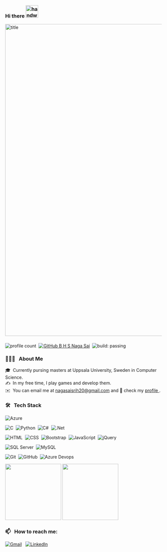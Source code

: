 ### Hi there <img alt="handwavegif" src=https://user-images.githubusercontent.com/31884755/130943743-7b527b3d-5cf3-4864-b03f-cb8de0a213a8.gif width='40' />



<img alt="title" src=https://user-images.githubusercontent.com/31884755/130943254-acc576df-523c-4c3f-be41-1b2a83772d9d.gif width='1000' />

###
![profile count](https://komarev.com/ghpvc/?username=bhsnagasai&color=red)&nbsp;
[![GitHub B H S Naga Sai](https://img.shields.io/github/followers/bhsnagasai?label=follow&style=social)](https://github.com/bhsnagasai)&nbsp;
![build: passing](https://img.shields.io/badge/build-passing-success)
###


<!--
**bhsnagasai/bhsnagasai** is a ✨ _special_ ✨ repository because its `README.md` (this file) appears on your GitHub profile.

Here are some ideas to get you started:

- 🔭 I’m currently working on ...
- 🌱 I’m currently learning ...
- 👯 I’m looking to collaborate on ...
- 🤔 I’m looking for help with ...
- 💬 Ask me about ...
- 
- 😄 Pronouns: ...
- ⚡ Fun fact: ...
-->

### 👨🏻‍💻 &nbsp; About Me

🎓 &nbsp;Currently pursing masters at Uppsala University, Sweden in Computer Science.  
✍️ &nbsp;In my free time, I play games and develop them.\
✉️ &nbsp;You can email me at nagasaisrih20@gmail.com and 📄 check my <a href = "https://bhsnagasai.github.io/" target = "_blank"> profile </a>.

### 🛠 &nbsp; Tech Stack

![Azure](https://img.shields.io/badge/-microsoft%20azure-0089D6?style=flat&logo=microsoft-azure&logoColor=A8B9CC)&nbsp;

![C](https://img.shields.io/badge/-C-00599C?style=flat&logo=C&logoColor=A8B9CC)&nbsp;
![Python](https://img.shields.io/badge/-Python-3776AB?style=flat&logo=python&logoColor=A8B9CC)&nbsp;
![C#](https://img.shields.io/badge/-C%23-239120?style=flat&logo=c-sharp&logoColor=A8B9CC)&nbsp;
![.Net](https://img.shields.io/badge/-.NET-512BD4?style=flat&logo=dotnet&logoColor=A8B9CC)&nbsp;

![HTML](https://img.shields.io/badge/-HTML-E34F26?style=flat&logo=HTML5&logoColor=A8B9CC)&nbsp;
![CSS](https://img.shields.io/badge/-CSS-1572B6?style=flat&logo=CSS3&logoColor=A8B9CC)&nbsp;
![Bootstrap](https://img.shields.io/badge/-Bootstrap-563D7C?style=flat&logo=bootstrap&logoColor=A8B9CC)&nbsp;
![JavaScript](https://img.shields.io/badge/-JavaScript-323330?style=flat&logo=javascript)&nbsp;
![jQuery](https://img.shields.io/badge/-jQuery-0769AD?style=flat&logo=jquery&logoColor=A8B9CC)&nbsp;

![SQL Server](https://img.shields.io/badge/-Microsoft%20SQL%20Sever-CC2927?style=flat&logo=microsoft%20sql%20server&logoColor=A8B9CC)&nbsp;
![MySQL](https://img.shields.io/badge/-MySQL-00000F?style=flat&logo=mysql&logoColor=A8B9CC)&nbsp;

![Git](https://img.shields.io/badge/-Git-F05032?style=flat&logo=git&logoColor=A8B9CC)&nbsp;
![GitHub](https://img.shields.io/badge/-GitHub-05122A?style=flat&logo=github&logoColor=A8B9CC)&nbsp;
![Azure Devops](https://img.shields.io/badge/-Azure_DevOps-0078D7?style=flat&logo=azure-devops&logoColor=A8B9CC)&nbsp;



<img height="180em" src="https://github-readme-stats.vercel.app/api?username=bhsnagasai&show_icons=true&hide_border=true&&count_private=true&include_all_commits=true" />&nbsp;<img height = "180em" src="https://github-readme-stats.vercel.app/api/top-langs/?username=bhsnagasai"/>

### 📫 &nbsp; How to reach me: 

<a href="mailto:nagasaisrih20@gmail.com"><img alt="Gmail" src="https://img.shields.io/badge/Gmail-D14836?style=flat&logo=gmail&logoColor=white" /></a> &nbsp;
<a href="https://www.linkedin.com/in/b-h-s-naga-sai/"><img alt="LinkedIn" src="https://img.shields.io/badge/linkedin%20-%230077B5.svg?&style=flat&logo=linkedin&logoColor=white"/></a> &nbsp;
